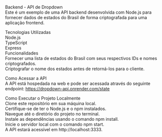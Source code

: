 Backend - API de Dropdown<br>
Este é um exemplo de uma API backend desenvolvida com Node.js para fornecer dados de estados do Brasil de forma criptografada para uma aplicação frontend.<br>

Tecnologias Utilizadas<br>
Node.js<br>
TypeScript<br>
Express<br>
Funcionalidades<br>
Fornecer uma lista de estados do Brasil com seus respectivos IDs e nomes criptografados.<br>
Criptografar o nome dos estados antes de retorná-los para o cliente.<br>

Como Acessar a API<br>
A API está hospedada na web e pode ser acessada através do seguinte endpoint: https://dropdown-api.onrender.com/state<br>

Como Executar o Projeto Localmente<br>
Clone este repositório em sua máquina local.<br>
Certifique-se de ter o Node.js e o npm instalados.<br>
Navegue até o diretório do projeto no terminal.<br>
Instale as dependências usando o comando npm install.<br>
Inicie o servidor local com o comando npm start.<br>
A API estará acessível em http://localhost:3333.<br>
